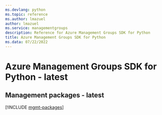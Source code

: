 ```yaml
---
ms.devlang: python
ms.topic: reference
ms.author: lmazuel
author: lmazuel
ms.service: managementgroups
description: Reference for Azure Management Groups SDK for Python
title: Azure Management Groups SDK for Python
ms.data: 07/22/2022
---
```

# Azure Management Groups SDK for Python - latest

## Management packages - latest
[!INCLUDE [mgmt-packages](management-groups-mgmt-index.md)]